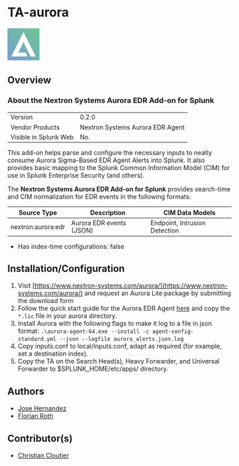 # TA-aurora

![aurora-logo](static/appIcon_2x.png)

## Overview

### About the Nextron Systems Aurora EDR Add-on for Splunk

|                       |                                                                 |
|-----------------------|-----------------------------------------------------------------|
| Version               | 0.2.0                                                           |
| Vendor Products       | Nextron Systems Aurora EDR Agent                                |
| Visible in Splunk Web | No.                                                             |

This add-on helps parse and configure the necessary inputs to neatly consume Aurora Sigma-Based EDR Agent Alerts into Splunk.
It also provides basic mapping to the Splunk Common Information Model (CIM) for use in Splunk Enterprise Security (and others).

The **Nextron Systems Aurora EDR Add-on for Splunk** provides search-time and CIM normalization for EDR events in the following formats:

| Source Type                | Description                                             | CIM Data Models                 |
|----------------------------|---------------------------------------------------------|---------------------------------|
| nextron:aurora:edr         | Aurora EDR events (JSON)                                | Endpoint, Intrusion Detection   |

- Has index-time configurations: false

## Installation/Configuration

1. Visit [https://www.nextron-systems.com/aurora/](https://www.nextron-systems.com/aurora/) and request an Aurora Lite package by submitting the download form
2. Follow the quick start guide for the Aurora EDR Agent [here](https://aurora-agent-manual.nextron-systems.com/en/latest/usage/installation.html#quick-start) and copy the `*.lic` file in your aurora directory.
3. Install Aurora with the following flags to make it log to a file in json format: `.\aurora-agent-64.exe --install -c agent-config-standard.yml --json --logfile aurora_alerts.json.log`  
4. Copy inputs.conf to local/inputs.conf, adapt as required (for example, set a destination index).
5. Copy the TA on the Search Head(s), Heavy Forwarder, and Universal Forwarder to $SPLUNK_HOME/etc/apps/ directory.

## Authors

- [Jose Hernandez](https://github.com/d1vious/)
- [Florian Roth](https://twitter.com/cyb3rops)

## Contributor(s)

- [Christian Cloutier](https://github.com/ccl0utier)